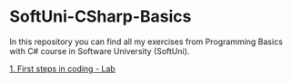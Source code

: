 # SoftUni-CSharp-Basics

In this repository you can find all my exercises from Programming Basics with C# course in Software University (SoftUni).

[1. First steps in coding - Lab](https://github.com/Vaseto28/SoftUni-CSharp-Basics/tree/main/First%20steps%20in%20coding%20-%20Lab)
